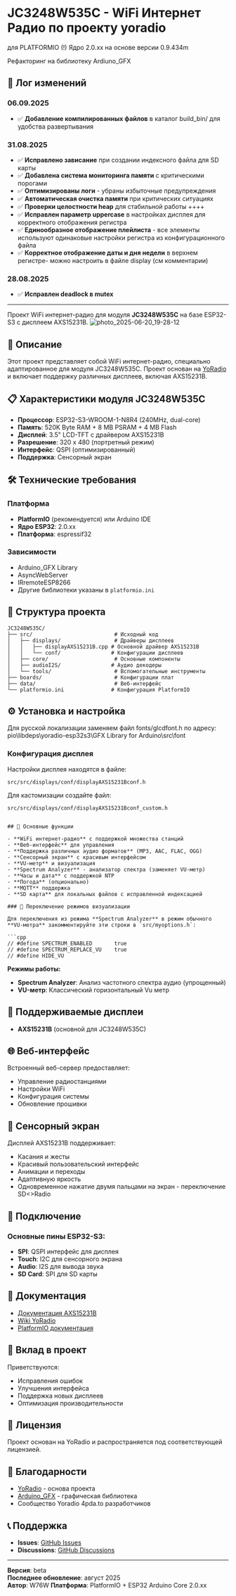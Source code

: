 # JC3248W535C - WiFi Интернет Радио по проекту yoradio
для PLATFORMIO (!) Ядро 2.0.хх
на основе версии 0.9.434m

Рефакторинг на библиотеку Ardiuno_GFX

## 📝 Лог изменений

### 06.09.2025
- ✅ **Добавление компилированных файлов** в каталог build_bin/ для удобства развертывания

### 31.08.2025
- ✅ **Исправлено зависание** при создании индексного файла для SD карты
- ✅ **Добавлена система мониторинга памяти** с критическими порогами
- ✅ **Оптимизированы логи** - убраны избыточные предупреждения
- ✅ **Автоматическая очистка памяти** при критических ситуациях
- ✅ **Проверки целостности heap** для стабильной работы
++++
- ✅ **Исправлен параметр uppercase** в настройках дисплея для корректного отображения регистра
- ✅ **Единообразное отображение плейлиста** - все элементы используют одинаковые настройки регистра из конфигурационного файла
- ✅ **Корректное отображение даты и дня недели** в верхнем регистре-
можно настроить в файле display (см комментарии)

### 28.08.2025
- ✅ **Исправлен deadlock в mutex** 


---

Проект WiFi интернет-радио для модуля **JC3248W535C** на базе ESP32-S3 с дисплеем AXS15231B.
![photo_2025-06-20_19-28-12](https://github.com/user-attachments/assets/d0566422-2abd-48eb-a869-771cf16c25c2)

## 🚀 Описание

Этот проект представляет собой  WiFi интернет-радио, специально адаптированное для модуля JC3248W535C. Проект основан на [YoRadio](https://github.com/e2002/yoradio) и включает поддержку различных дисплеев, включая AXS15231B.

## 📋 Характеристики модуля JC3248W535C

- **Процессор**: ESP32-S3-WROOM-1-N8R4 (240MHz, dual-core)
- **Память**: 520K Byte RAM + 8 MB PSRAM + 4 MB Flash
- **Дисплей**: 3.5" LCD-TFT с драйвером AXS15231B
- **Разрешение**: 320 x 480 (портретный режим)
- **Интерфейс**: QSPI (оптимизированный)
- **Поддержка**: Сенсорный экран

## 🛠 Технические требования

### Платформа
- **PlatformIO** (рекомендуется) или Arduino IDE
- **Ядро ESP32**: 2.0.xx
- **Платформа**: espressif32

### Зависимости
- Arduino_GFX Library
- AsyncWebServer
- IRremoteESP8266
- Другие библиотеки указаны в `platformio.ini`

## 📁 Структура проекта

```
JC3248W535C/
├── src/                          # Исходный код
│   ├── displays/                 # Драйверы дисплеев
│   │   ├── displayAXS15231B.cpp # Основной драйвер AXS15231B
│   │   └── conf/                # Конфигурации дисплеев
│   ├── core/                     # Основные компоненты
│   ├── audioI2S/                # Аудио декодеры
│   └── tools/                    # Вспомогательные инструменты
├── boards/                       # Конфигурации плат
├── data/                         # Веб-интерфейс
└── platformio.ini               # Конфигурация PlatformIO
```

## ⚙️ Установка и настройка

Для русской локализации заменяем файл fonts/glcdfont.h по адресу: pio\libdeps\yoradio-esp32s3\GFX Library for Arduino\src\font

###  Конфигурация дисплея
Настройки дисплея находятся в файле:
```
src/src/displays/conf/displayAXS15231Bconf.h
```

Для кастомизации создайте файл:
```
src/src/displays/conf/displayAXS15231Bconf_custom.h
```

```

## 🔧 Основные функции

- **WiFi интернет-радио** с поддержкой множества станций
- **Веб-интерфейс** для управления
- **Поддержка различных аудио форматов** (MP3, AAC, FLAC, OGG)
- **Сенсорный экран** с красивым интерфейсом
- **VU-метр** и визуализация
- **Spectrum Analyzer** - анализатор спектра (заменяет VU-метр)
- **Часы и дата** с поддержкой NTP
- **Погода** (опционально)
- **MQTT** поддержка
- **SD карта** для локальных файлов с исправленной индексацией

### 🎵 Переключение режимов визуализации

Для переключения из режима **Spectrum Analyzer** в режим обычного **VU-метра** закомментируйте эти строки в `src/myoptions.h`:

```cpp
// #define SPECTRUM_ENABLED       true
// #define SPECTRUM_REPLACE_VU    true
// #define HIDE_VU
```

**Режимы работы:**
- **Spectrum Analyzer**: Анализ частотного спектра аудио (упрощенный)
- **VU-метр**: Классический горизонтальный Vu метр


## 🎨 Поддерживаемые дисплеи

- **AXS15231B** (основной для JC3248W535C)


## 🌐 Веб-интерфейс

Встроенный веб-сервер предоставляет:
- Управление радиостанциями
- Настройки WiFi
- Конфигурация системы
- Обновление прошивки

## 📱 Сенсорный экран

Дисплей AXS15231B поддерживает:
- Касания и жесты
- Красивый пользовательский интерфейс
- Анимации и переходы
- Адаптивную яркость
- Одновременное нажатие двумя пальцами на экран  - переключение SD<>Radio

## 🔌 Подключение

### Основные пины ESP32-S3:
- **SPI**: QSPI интерфейс для дисплея
- **Touch**: I2C для сенсорного экрана
- **Audio**: I2S для вывода звука
- **SD Card**: SPI для SD карты

## 📖 Документация

- [Документация AXS15231B](15231doc/AXS15231_Datasheet_V0.5_20230306.pdf)
- [Wiki YoRadio](https://github.com/e2002/yoradio/wiki)
- [PlatformIO документация](https://docs.platformio.org/)

## 🤝 Вклад в проект

Приветствуются:
- Исправления ошибок
- Улучшения интерфейса
- Поддержка новых дисплеев
- Оптимизация производительности

## 📄 Лицензия

Проект основан на YoRadio и распространяется под соответствующей лицензией.

## 🙏 Благодарности

- [YoRadio](https://github.com/e2002/yoradio) - основа проекта
- [Arduino_GFX](https://github.com/moononournation/Arduino_GFX) - графическая библиотека
- Сообщество Yoradio 4pda.to разработчиков

## 📞 Поддержка

- **Issues**: [GitHub Issues](https://github.com/Witaliy76/JC3248W535C/issues)
- **Discussions**: [GitHub Discussions](https://github.com/Witaliy76/JC3248W535C/discussions)

---

**Версия**: beta  
**Последнее обновление**: август 2025  
**Автор**: W76W 
**Платформа**: PlatformIO + ESP32 Arduino Core 2.0.xx
